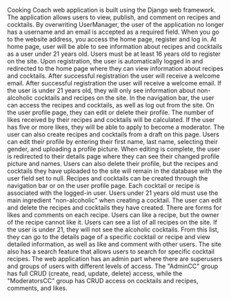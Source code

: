 Cooking Coach web application is built using the Django web framework. The application
allows users to view, publish, and comment on recipes and cocktails. By overwriting 
UserManager, the user of the application no longer has a username and an email 
is accepted as a required field.
When you go to the website address, you access the home page, register and log in. 
At home page, user will be able to see information about recipes and cocktails 
as a user under 21 years old.
Users must be at least 16 years old to register on the site. Upon registration,
the user is automatically logged in and redirected to the home page where they can 
view information about recipes and cocktails. Аfter successful registration the user
will receive a welcome email. Аfter successful registration the user will receive a 
welcome email. If the user is under 21 years old, they will only see information about 
non-alcoholic cocktails and recipes on the site. In the navigation bar, the user 
can access the recipes and cocktails, as well as log out from the site.
On the user profile page, they can edit or delete their profile. The number of likes
received by their recipes and cocktails will be calculated. If the user has five or
more likes, they will be able to apply to become a moderator. The user can also create
recipes and cocktails from a draft on this page.
Users can edit their profile by entering their first name, last name, selecting their 
gender, and uploading a profile picture. When editing is complete, the user is redirected
to their details page where they can see their changed profile picture and names. 
Users can also delete their profile, but the recipes and cocktails they have uploaded 
to the site will remain in the database with the user field set to null.
Recipes and cocktails can be created through the navigation bar or on the user profile page. 
Each cocktail or recipe is associated with the logged-in user. Users under 21 years old
must use the main ingredient "non-alcoholic" when creating a cocktail. The user can edit 
and delete the recipes and cocktails they have created. There are forms for likes and comments 
on each recipe. Users can like a recipe, but the owner of the recipe cannot like it.
Users can see a list of all recipes on the site. If the user is under 21, they will not see 
the alcoholic cocktails. From this list, they can go to the details page of a specific cocktail
or recipe and view detailed information, as well as like and comment with other users. 
The site also has a search feature that allows users to search for specific cocktail recipes.
The web application has an admin part where there are superusers and groups of users 
with different levels of access. The "AdminCC" group has full CRUD (create, read, update, delete) 
access, while the "ModeratorsCC" group has CRUD access on cocktails and recipes, comments, and likes.
